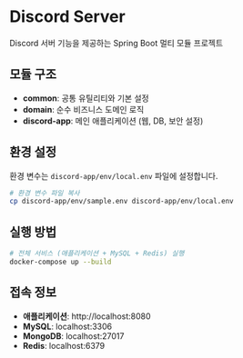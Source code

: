 # Discord Server

Discord 서버 기능을 제공하는 Spring Boot 멀티 모듈 프로젝트

## 모듈 구조

- **common**: 공통 유틸리티와 기본 설정
- **domain**: 순수 비즈니스 도메인 로직
- **discord-app**: 메인 애플리케이션 (웹, DB, 보안 설정)


## 환경 설정

환경 변수는 `discord-app/env/local.env` 파일에 설정합니다.

```bash
# 환경 변수 파일 복사
cp discord-app/env/sample.env discord-app/env/local.env
```

## 실행 방법

```bash
# 전체 서비스 (애플리케이션 + MySQL + Redis) 실행
docker-compose up --build
```

## 접속 정보

- **애플리케이션**: http://localhost:8080
- **MySQL**: localhost:3306
- **MongoDB**: localhost:27017
- **Redis**: localhost:6379